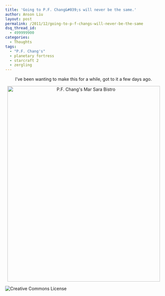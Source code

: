 ```yaml
---
title: 'Going to P.F. Chang&#039;s will never be the same.'
author: Anson Liu
layout: post
permalink: /2011/12/going-to-p-f-changs-will-never-be-the-same
dsq_thread_id:
  - 499999900
categories:
  - Thoughts
tags:
  - "P.F. Chang's"
  - planetary fortress
  - starcraft 2
  - zergling
---
```

<p style="text-align: center;">
  I&#8217;ve been wanting to make this for a while, got to it a few days ago.
</p>

<p style="text-align: center;">
  <a href="https://ansonliu.com/grabs/pfcomic.png"><img class="aligncenter size-full wp-image-1183" title="P.F. Chang's Mar Sara Bistro" src="https://ansonliu.com/wp-content/uploads/2011/12/pfcomic.png" alt="P.F. Chang's Mar Sara Bistro" width="491" height="631" /></a>
</p>

<img class="alignright" style="border-width: 0;" src="https://i.creativecommons.org/l/by-sa/3.0/88x31.png" alt="Creative Commons License" />